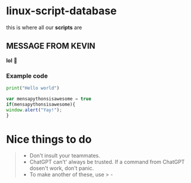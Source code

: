 # linux-script-database
this is where all our **scripts** are

## MESSAGE FROM KEVIN
**lol** 🤣

### Example code
```python
print("Hello world")
```
```javascript
var mensapythonsisawesome = true
if(mensapythonsisawesome){
window.alert("Yay!");
}
```

# Nice things to do
> - Don't insult your teammates.
> - ChatGPT can't' always be trusted. If a command
>  from ChatGPT dosen't work, don't panic.
> - To make another of these, use \> \-

